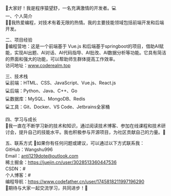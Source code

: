 <!---
Wangshu996/Wangshu996 is a ✨ special ✨ repository because its `README.md` (this file) appears on your GitHub profile.
You can click the Preview link to take a look at your changes.
--->
👋大家好！我是程序猿望舒，一名充满激情的开发者。💻     
一、个人简介      
👩‍💻我热爱编程，对技术有着无限的热情。我的主要技能领域包括前端开发和后端开发。      

二、项目经验      
🎯编程营地：这是一个前端基于 Vue.js 和后端基于springboot的项目，借助AI赋能，实现AI出题、AI对话、AI代码指导、AI批改、AI数据分析等功能。它具有简洁的界面和强大的功能，可以帮助师生群体提高工作效率。     
访问地址：www.coderealm.top     

三、技术栈     
💻前端：HTML、CSS、JavaScript、Vue.js、React.js     
💻后端：Python、Java、C++、Go     
💻数据库：MySQL、MongoDB、Redis     
💻工具：Git、Docker、VS Code、Jetbrains全家桶     

四、学习与成长     
📖我一直在不断学习新的技术和知识，通过阅读技术博客、参加在线课程和技术研讨会，提升自己的技能水平。我也积极参与开源项目，为社区贡献自己的力量。💪     

五、联系方式
📧如果你有任何问题或建议，可以通过以下方式联系我：     
GitHub：Wangshu996     
Email：anti1219dote@outlook.com     
稀土掘金：https://juejin.cn/user/3028513360447536     
CSDN：#     
个人博客：#     
编程导航：https://www.codefather.cn/user/1745818211997196290     
🙌期待与大家一起交流学习，共同进步！🎉     
